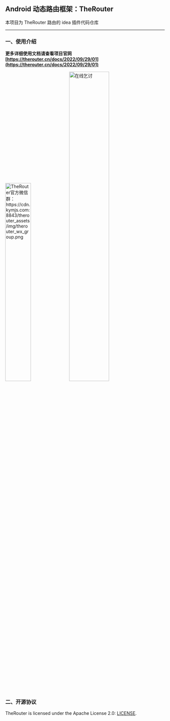 ## Android 动态路由框架：TheRouter

本项目为 TheRouter 路由的 idea 插件代码仓库

---

### 一、使用介绍

**更多详细使用文档请查看项目官网 [https://therouter.cn/docs/2022/09/29/01](https://therouter.cn/docs/2022/09/29/01)**

<img src="https://cdn.kymjs.com:8843/therouter_assets/img/therouter_wx_group.png" width="40%" alt="TheRouter官方微信群：https://cdn.kymjs.com:8843/therouter_assets/img/therouter_wx_group.png" /><img src="https://cdn.kymjs.com:8843/qiniu/image/qrcode_transfer.jpeg" width="50%" max-width="200" alt="在线乞讨"/>

### 二、开源协议

TheRouter is licensed under the Apache License 2.0: [LICENSE](https://github.com/HuolalaTech/hll-wp-therouter-android/blob/master/LICENSE).  


